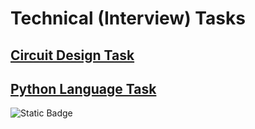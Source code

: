 # Technical (Interview) Tasks

## [Circuit Design Task](https://github.com/mbz4/Technical_Interview/blob/main/Circuit_Design_Task/)

## [Python Language Task](https://github.com/mbz4/Technical_Interview/blob/main/Python_test)

![Static Badge](https://img.shields.io/badge/Python_Task)
